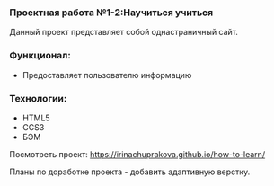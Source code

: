### Проектная работа №1-2:Научиться учиться

Данный проект представляет собой однастраничный сайт.

### Функционал:
* Предоставляет пользователю информацию

### Технологии:
* HTML5
* CCS3
* БЭМ

Посмотреть проект: https://irinachuprakova.github.io/how-to-learn/

Планы по доработке проекта - добавить адаптивную верстку.
